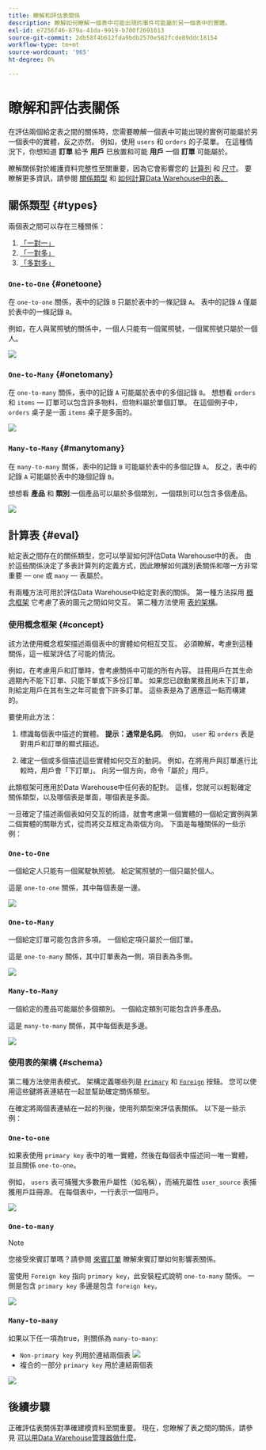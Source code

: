 ```yaml
---
title: 瞭解和評估表關係
description: 瞭解如何瞭解一個表中可能出現的事件可能屬於另一個表中的實體。
exl-id: e7256f46-879a-41da-9919-b700f2691013
source-git-commit: 2db58f4b612fda9bdb2570e582fcde89ddc18154
workflow-type: tm+mt
source-wordcount: '965'
ht-degree: 0%

---
```


# 瞭解和評估表關係

在評估兩個給定表之間的關係時，您需要瞭解一個表中可能出現的實例可能屬於另一個表中的實體，反之亦然。 例如，使用 `users` 和 `orders` 的子菜單。 在這種情況下，你想知道 **訂單** 給予 **用戶** 已放置和可能 **用戶** 一個 **訂單** 可能屬於。

瞭解關係對於維護資料完整性至關重要，因為它會影響您的 [計算列](../data-warehouse-mgr/creating-calculated-columns.md) 和 [尺寸](../data-warehouse-mgr/manage-data-dimensions-metrics.md)。 要瞭解更多資訊，請參閱 [關係類型](#types) 和 [如何計算Data Warehouse中的表。](#eval)

## 關係類型 {#types}

兩個表之間可以存在三種關係：

1. [「一對一」](#onetoone)
1. [「一對多」](#onetomany)
1. [「多對多」](#manytomany)

### `One-to-One` {#onetoone}

在 `one-to-one` 關係，表中的記錄 `B` 只屬於表中的一條記錄 `A`。 表中的記錄 `A` 僅屬於表中的一條記錄 `B`。

例如，在人與駕照號的關係中，一個人只能有一個駕照號，一個駕照號只屬於一個人。

![](../../assets/one-to-one.png)

### `One-to-Many` {#onetomany}

在 `one-to-many` 關係，表中的記錄 `A` 可能屬於表中的多個記錄 `B`。 想想看 `orders` 和 `items`  — 訂單可以包含許多物料，但物料屬於單個訂單。 在這個例子中， `orders` 桌子是一面 `items` 桌子是多面的。

![](../../assets/one-to-many_001.png)

### `Many-to-Many` {#manytomany}

在 `many-to-many` 關係，表中的記錄 `B` 可能屬於表中的多個記錄 `A`。 反之，表中的記錄 `A` 可能屬於表中的幾個記錄 `B`。

想想看 **產品** 和 **類別**:一個產品可以屬於多個類別，一個類別可以包含多個產品。

![](../../assets/many-to-many.png)

## 計算表 {#eval}

給定表之間存在的關係類型，您可以學習如何評估Data Warehouse中的表。 由於這些關係決定了多表計算列的定義方式，因此瞭解如何識別表關係和哪一方非常重要 —  `one` 或 `many`  — 表屬於。

有兩種方法可用於評估Data Warehouse中給定對表的關係。 第一種方法採用 [概念框架](#concept) 它考慮了表的圖元之間如何交互。 第二種方法使用 [表的架構](#schema)。

### 使用概念框架 {#concept}

該方法使用概念框架描述兩個表中的實體如何相互交互。 必須瞭解，考慮到這種關係，這一框架評估了可能的情況。

例如，在考慮用戶和訂單時，會考慮關係中可能的所有內容。 註冊用戶在其生命週期內不能下訂單、只能下單或下多份訂單。 如果您已啟動業務且尚未下訂單，則給定用戶在其有生之年可能會下許多訂單。 這些表是為了適應這一點而構建的。

要使用此方法：

1. 標識每個表中描述的實體。 **提示：通常是名詞**。 例如， `user` 和 `orders` 表是對用戶和訂單的顯式描述。

1. 確定一個或多個描述這些實體如何交互的動詞。 例如，在將用戶與訂單進行比較時，用戶會「下訂單」。 向另一個方向，命令「屬於」用戶。

此類框架可應用於Data Warehouse中任何表的配對。 這樣，您就可以輕鬆確定關係類型，以及哪個表是單面，哪個表是多面。

一旦確定了描述兩個表如何交互的術語，就會考慮第一個實體的一個給定實例與第二個實體的關聯方式，從而將交互框定為兩個方向。 下面是每種關係的一些示例：

### `One-to-One`

一個給定人只能有一個駕駛執照號。 給定駕照號的一個只屬於個人。

這是 `one-to-one` 關係，其中每個表是一邊。

![](../../assets/one-to-one3.png)

### `One-to-Many`

一個給定訂單可能包含許多項。 一個給定項只屬於一個訂單。

這是 `one-to-many` 關係，其中訂單表為一側，項目表為多側。

![](../../assets/one-to-many3.png)

### `Many-to-Many`

一個給定的產品可能屬於多個類別。 一個給定類別可能包含許多產品。

這是 `many-to-many` 關係，其中每個表是多邊。

![](../../assets/many-to-many3.png)

### 使用表的架構 {#schema}

第二種方法使用表模式。 架構定義哪些列是 [`Primary`](https://en.wikipedia.org/wiki/Unique_key) 和 [`Foreign`](https://en.wikipedia.org/wiki/Foreign_key) 按鈕。 您可以使用這些鍵將表連結在一起並幫助確定關係類型。

在確定將兩個表連結在一起的列後，使用列類型來評估表關係。 以下是一些示例：

### `One-to-one`

如果表使用 `primary key` 表中的唯一實體，然後在每個表中描述同一唯一實體，並且關係 `one-to-one`。

例如， `users` 表可捕獲大多數用戶屬性（如名稱），而補充屬性 `user_source` 表捕獲用戶註冊源。 在每個表中，一行表示一個用戶。

![](../../assets/one-to-one1.png)

### `One-to-many`

>[!NOTE]
>
>您接受來賓訂單嗎？請參閱 [來賓訂單](../data-warehouse-mgr/guest-orders.md) 瞭解來賓訂單如何影響表關係。

當使用 `Foreign key` 指向 `primary key`，此安裝程式說明 `one-to-many` 關係。 一側是包含 `primary key` 多邊是包含 `foreign key`。

![](../../assets/one-to-many1.png)

### `Many-to-many`

如果以下任一項為true，則關係為 `many-to-many`:

* `Non-primary key` 列用於連結兩個表
   ![](../../assets/many-to-many1.png)
* 複合的一部分 `primary key` 用於連結兩個表

![](../../assets/many-to-mnay2.png)

## 後續步驟

正確評估表關係對準確建模資料至關重要。 現在，您瞭解了表之間的關係，請參見 [可以用Data Warehouse管理器做什麼](../data-warehouse-mgr/tour-dwm.md)。
